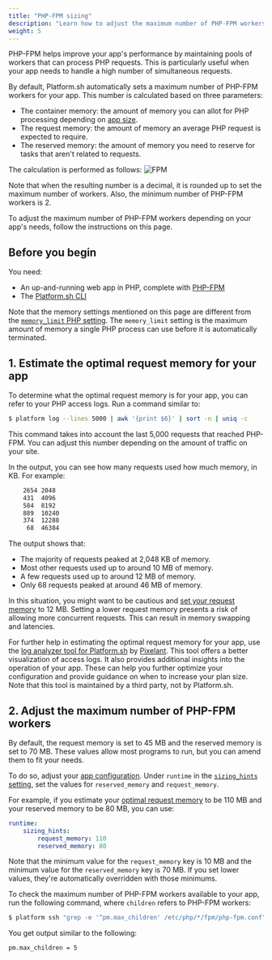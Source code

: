 ```yaml
---
title: "PHP-FPM sizing"
description: "Learn how to adjust the maximum number of PHP-FPM workers for your app"
weight: 5
---
```


PHP-FPM helps improve your app's performance
by maintaining pools of workers that can process PHP requests.
This is particularly useful when your app needs to handle a high number of simultaneous requests. 

By default, Platform.sh automatically sets a maximum number of PHP-FPM workers for your app. 
This number is calculated based on three parameters:
- The container memory: the amount of memory you can allot for PHP processing 
  depending on [app size](../../create-apps/app-reference.md#sizes).
- The request memory: the amount of memory an average PHP request is expected to require.
- The reserved memory: the amount of memory you need to reserve for tasks that aren't related to requests. 

The calculation is performed as follows: ![FPM](/images/php/PHP-FPM-Workers-Calculation.png "0.2")

Note that when the resulting number is a decimal, 
it is rounded up to set the maximum number of workers.
Also, the minimum number of PHP-FPM workers is 2.  

To adjust the maximum number of PHP-FPM workers depending on your app's needs, follow the instructions on this page.

## Before you begin

You need:

- An up-and-running web app in PHP, complete with [PHP-FPM](https://www.php.net/manual/en/install.fpm.php)
- The [Platform.sh CLI](../../administration/cli/_index.md)

Note that the memory settings mentioned on this page are different from the [`memory_limit` PHP setting](./_index.md). 
The `memory_limit` setting is the maximum amount of memory a single PHP process can use 
before it is automatically terminated.

## 1. Estimate the optimal request memory for your app

To determine what the optimal request memory is for your app, 
you can refer to your PHP access logs.
Run a command similar to:

```bash
$ platform log --lines 5000 | awk '{print $6}' | sort -n | uniq -c
```

This command takes into account the last 5,000 requests that reached PHP-FPM.
You can adjust this number depending on the amount of traffic on your site.

In the output, you can see how many requests used how much memory, in KB.
For example:

```bash
    2654 2048
    431  4096
    584  8192
    889  10240
    374  12288
     68  46384
```

The output shows that:
- The majority of requests peaked at 2,048 KB of memory.
- Most other requests used up to around 10 MB of memory.
- A few requests used up to around 12 MB of memory.
- Only 68 requests peaked at around 46 MB of memory.

In this situation, you might want to be cautious 
and [set your request memory](#2-adjust-the-maximum-number-of-php-fpm-workers) to 12 MB.
Setting a lower request memory presents a risk of allowing more concurrent requests. 
This can result in memory swapping and latencies.

For further help in estimating the optimal request memory for your app,
use the [log analyzer tool for Platform.sh](https://github.com/pixelant/platformsh-analytics) 
by [Pixelant](https://www.pixelant.net/).
This tool offers a better visualization of access logs.
It also provides additional insights into the operation of your app. 
These can help you further optimize your configuration 
and provide guidance on when to increase your plan size.
Note that this tool is maintained by a third party, 
not by Platform.sh.

## 2. Adjust the maximum number of PHP-FPM workers

By default, the request memory is set to 45 MB
and the reserved memory is set to 70 MB.
These values allow most programs to run, 
but you can amend them to fit your needs.

To do so, adjust your [app configuration](../../create-apps/_index.md).
Under `runtime` in the [`sizing_hints` setting](../../create-apps/app-reference.md#sizing-hints),
set the values for `reserved_memory` and `request_memory`.

For example, 
if you estimate your [optimal request memory](#1-estimate-the-optimal-request-memory-for-your-app) to be 110 MB
and your reserved memory to be 80 MB, 
you can use:

```yaml {location=".platform.app.yaml"}
runtime:
    sizing_hints:
        request_memory: 110
        reserved_memory: 80
```

Note that the minimum value for the `request_memory` key is 10 MB
and the minimum value for the `reserved_memory` key is 70 MB.
If you set lower values, 
they're automatically overridden with those minimums.

To check the maximum number of PHP-FPM workers available to your app,
run the following command, where `children` refers to PHP-FPM workers:

```bash
$ platform ssh "grep -e '^pm.max_children' /etc/php/*/fpm/php-fpm.conf"      
```

You get output similar to the following:

```bash
pm.max_children = 5
```
